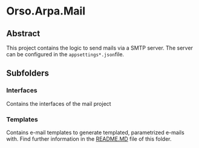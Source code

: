 # Orso.Arpa.Mail

## Abstract

This project contains the logic to send mails via a SMTP server. The server can be configured in the `appsettings*.json`file.

## Subfolders

### Interfaces
Contains the interfaces of the mail project

### Templates
Contains e-mail templates to generate templated, parametrized e-mails with. Find further information in the [README.MD]("./Templates/README.MD") file of this folder.
